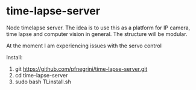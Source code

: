 time-lapse-server
=================

Node timelapse server. The idea is to use this as a platform for IP camera, time lapse and computer vision in general. The structure will be modular.

At the moment I am experiencing issues with the servo control 

Install:
1. git https://github.com/pfnegrini/time-lapse-server.git
2. cd time-lapse-server
3. sudo bash TLinstall.sh
